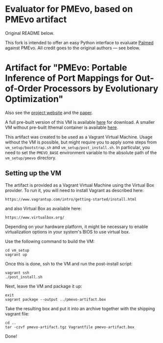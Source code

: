 # Evaluator for PMEvo, based on PMEvo artifact

Original README below.

This fork is intended to offer an easy Python interface to evaluate
[Palmed](https://palmed.corse.inria.fr) against PMEvo. All credit goes to the
original authors — see below.

# Artifact for "PMEvo: Portable Inference of Port Mappings for Out-of-Order Processors by Evolutionary Optimization"

Also see the [project website](https://compilers.cs.uni-saarland.de/projects/portmap/) and the [paper](https://compilers.cs.uni-saarland.de/papers/ritter_pmevo_pldi20.pdf).

A full pre-built version of this VM is available [here](https://kingsx.cs.uni-saarland.de/owncloud/index.php/s/xXrXJdj7pSngfbS) for download.
A smaller VM without pre-built Ithemal container is available [here](https://kingsx.cs.uni-saarland.de/owncloud/index.php/s/24cbEzjmGgKPm6n).

This artifact was created to be used as a Vagrant Virtual Machine.
Usage without the VM is possible, but might require you to apply some steps from `vm_setup/bootstrap.sh` and `vm_setup/post_install.sh`.
In particular, you need to set the `PMEVO_BASE` environment variable to the absolute path of the `vm_setup/pmevo` directory.

## Setting up the VM

The artifact is provided as a Vagrant Virtual Machine using the Virtual Box
provider. To run it, you will need to install Vagrant as described here:

    https://www.vagrantup.com/intro/getting-started/install.html

and also Virtual Box as available here:

    https://www.virtualbox.org/

Depending on your hardware platform, it might be necessary to enable
virtualization options in your system's BIOS to use virtual box.

Use the following command to build the VM:
```
cd vm_setup
vagrant up
```

Once this is done, ssh to the VM and run the post-install script:
```
vagrant ssh
./post_install.sh
```

Next, leave the VM and package it up:
```
exit
vagrant package --output ../pmevo-artifact.box
```

Take the resulting box and put it into an archive together with the shipping
vagrant file:
```
cd ..
tar -czvf pmevo-artifact.tgz Vagrantfile pmevo-artifact.box
```

Done!

